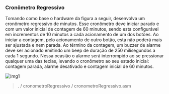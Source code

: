### Cronômetro Regressivo

Tomando como base o hardware da figura a seguir, desenvolva um cronômetro regressivo de minutos. Esse cronômetro deve iniciar parado e com um valor inicial de contagem de 60 minutos, sendo esta configurável em incrementos de 10 minutos a cada acionamento de um dos botões. Ao iniciar a contagem, pelo acionamento de outro botão, esta não poderá mais ser ajustada e nem parada. Ao término da contagem, um buzzer de alarme deve ser acionado emitindo um beep de duração de 250 milisegundos a cada 1 segundo. Nessa ocasião o alarme será interrompido ao se pressionar qualquer uma das teclas, levando o cronômetro ao seu estado inicial: contagem parada, alarme desativado e contagem inicial de 60 minutos.

![img1](![img2](https://github.com/cardosorrenan/micros-ufc/blob/master/c/img/cronos.png))

> . / cronometroRegressivo / cronometroRegressivo.asm
